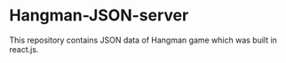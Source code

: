 # Hangman-JSON-server

This repository contains JSON data of Hangman game which was built in react.js.